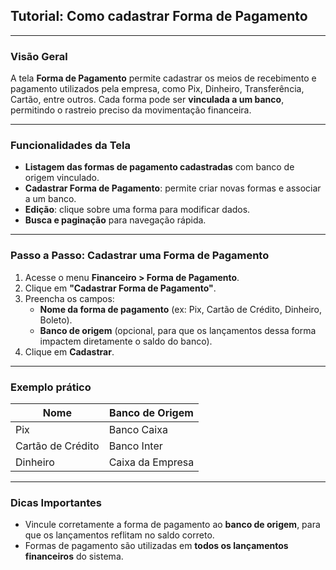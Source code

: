 ## Tutorial: Como cadastrar Forma de Pagamento

---

### Visão Geral

A tela **Forma de Pagamento** permite cadastrar os meios de recebimento e pagamento utilizados pela empresa, como Pix, Dinheiro, Transferência, Cartão, entre outros. Cada forma pode ser **vinculada a um banco**, permitindo o rastreio preciso da movimentação financeira.

---

### Funcionalidades da Tela

- **Listagem das formas de pagamento cadastradas** com banco de origem vinculado.
- **Cadastrar Forma de Pagamento**: permite criar novas formas e associar a um banco.
- **Edição**: clique sobre uma forma para modificar dados.
- **Busca e paginação** para navegação rápida.

---

### Passo a Passo: Cadastrar uma Forma de Pagamento

1. Acesse o menu **Financeiro > Forma de Pagamento**.
2. Clique em **"Cadastrar Forma de Pagamento"**.
3. Preencha os campos:
   - **Nome da forma de pagamento** (ex: Pix, Cartão de Crédito, Dinheiro, Boleto).
   - **Banco de origem** (opcional, para que os lançamentos dessa forma impactem diretamente o saldo do banco).
4. Clique em **Cadastrar**.

---

### Exemplo prático

| Nome               | Banco de Origem     |
|--------------------|---------------------|
| Pix                | Banco Caixa          |
| Cartão de Crédito  | Banco Inter         |
| Dinheiro           | Caixa da Empresa    |

---

### Dicas Importantes

- Vincule corretamente a forma de pagamento ao **banco de origem**, para que os lançamentos reflitam no saldo correto.
- Formas de pagamento são utilizadas em **todos os lançamentos financeiros** do sistema.
